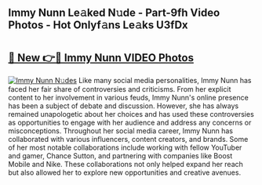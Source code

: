 ## Immy Nunn Le𝚊ked N𝚞de - Part-9fh Video Photos - Hot Onlyf𝚊ns Le𝚊ks U3fDx

# <h2><a href="http://ab88501.deff.icu/?id=Immy+Nunn">🔗 New 👉🔴 Immy Nunn VIDEO Photos</a></h2>

[![Immy Nunn N𝚞des](https://i.imgur.com/rIISA9y.gif)](http://ab88501.deff.icu/?id=Immy+Nunn)
Like many social media personalities, Immy Nunn has faced her fair share of controversies and criticisms. From her explicit content to her involvement in various feuds, Immy Nunn's online presence has been a subject of debate and discussion. However, she has always remained unapologetic about her choices and has used these controversies as opportunities to engage with her audience and address any concerns or misconceptions. Throughout her social media career, Immy Nunn has collaborated with various influencers, content creators, and brands. Some of her most notable collaborations include working with fellow YouTuber and gamer, Chance Sutton, and partnering with companies like Boost Mobile and Nike. These collaborations not only helped expand her reach but also allowed her to explore new opportunities and creative avenues.
